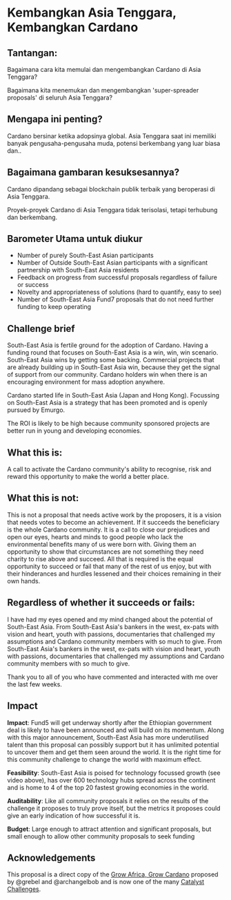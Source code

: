 # Kembangkan Asia Tenggara, Kembangkan Cardano

## Tantangan:
Bagaimana cara kita memulai dan mengembangkan Cardano di Asia Tenggara?

Bagaimana kita menemukan dan mengembangkan 'super-spreader proposals' di seluruh Asia Tenggara?

## Mengapa ini penting?
Cardano bersinar ketika adopsinya global. Asia Tenggara saat ini memiliki banyak pengusaha-pengusaha muda, potensi berkembang yang luar biasa dan..

## Bagaimana gambaran kesuksesannya?
Cardano dipandang sebagai blockchain publik terbaik yang beroperasi di Asia Tenggara.

Proyek-proyek Cardano di Asia Tenggara tidak terisolasi, tetapi terhubung dan berkembang.

## Barometer Utama untuk diukur

- Number of purely South-East Asian participants
- Number of Outside South-East Asian participants with a significant partnership with South-East Asia residents
- Feedback on progress from successful proposals regardless of failure or success
- Novelty and appropriateness of solutions (hard to quantify, easy to see)
- Number of South-East Asia Fund7 proposals that do not need further funding to keep operating


## Challenge brief

South-East Asia is fertile ground for the adoption of Cardano. Having a funding round that focuses on South-East Asia is a win, win, win scenario. South-East Asia wins by getting some backing. Commercial projects that are already building up in South-East Asia win, because they get the signal of support from our community. Cardano holders win when there is an encouraging environment for mass adoption anywhere.

Cardano started life in South-East Asia (Japan and Hong Kong). Focussing on South-East Asia is a strategy that has been promoted and is openly pursued by Emurgo.

The ROI is likely to be high because community sponsored projects are better run in young and developing economies.

## What this is:

A call to activate the Cardano community's ability to recognise, risk and reward this opportunity to make the world a better place.

## What this is not:

This is not a proposal that needs active work by the proposers, it is a vision that needs votes to become an achievement. If it succeeds the beneficiary is the whole Cardano community. It is a call to close our prejudices and open our eyes, hearts and minds to good people who lack the environmental benefits many of us were born with. Giving them an opportunity to show that circumstances are not something they need charity to rise above and succeed. All that is required is the equal opportunity to succeed or fail that many of the rest of us enjoy, but with their hinderances and hurdles lessened and their choices remaining in their own hands.

## Regardless of whether it succeeds or fails:

I have had my eyes opened and my mind changed about the potential of South-East Asia. From South-East Asia's bankers in the west, ex-pats with vision and heart, youth with passions, documentaries that challenged my assumptions and Cardano community members with so much to give. From South-East Asia's bankers in the west, ex-pats with vision and heart, youth with passions, documentaries that challenged my assumptions and Cardano community members with so much to give.

Thank you to all of you who have commented and interacted with me over the last few weeks.

## Impact

**Impact**: Fund5 will get underway shortly after the Ethiopian government deal is likely to have been announced and will build on its momentum. Along with this major announcement, South-East Asia has more underutilised talent than this proposal can possibly support but it has unlimited potential to uncover them and get them seen around the world. It is the right time for this community challenge to change the world with maximum effect.

**Feasibility**: South-East Asia is poised for technology focussed growth (see video above), has over 600 technology hubs spread across the continent and is home to 4 of the top 20 fastest growing economies in the world.

**Auditability**: Like all community proposals it relies on the results of the challenge it proposes to truly prove itself, but the metrics it proposes could give an early indication of how successful it is.

**Budget**: Large enough to attract attention and significant proposals, but small enough to allow other community proposals to seek funding

## Acknowledgements

This proposal is a direct copy of the [Grow Africa, Grow Cardano](https://cardano.ideascale.com/a/dtd/Grow-Africa-Grow-Cardano/333079-48088) proposed by @grebel and @archangelbob and is now one of the many [Catalyst Challenges](https://cardano.ideascale.com/a/campaign-home/26108). 